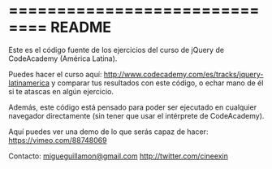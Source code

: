 ==============================
			README			
==============================

Este es el código fuente de los ejercicios del curso de jQuery de CodeAcademy (América Latina).

Puedes hacer el curso aquí:
http://www.codecademy.com/es/tracks/jquery-latinamerica
y comparar tus resultados con este código, o echar mano de él si te atascas en algún ejercicio. 

Además, este código está pensado para poder ser ejecutado en cualquier navegador directamente (sin tener que usar el intérprete de CodeAcademy).

Aquí puedes ver una demo de lo que serás capaz de hacer:
https://vimeo.com/88748069

Contacto:
migueguillamon@gmail.com
http://twitter.com/cineexin


